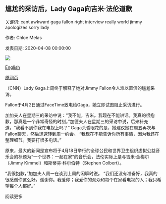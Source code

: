 ## 尴尬的采访后，Lady Gaga向吉米·法伦道歉

关键词: cant awkward gaga fallon right interview really world jimmy apologizes sorry lady

作者: Chloe Melas

发表日期: 2020-04-08 00:00:00

![](https://cdn.cnn.com/cnnnext/dam/assets/200408143715-lady-gaga-jimmy-fallon-super-tease.jpg)

[English](Lady%20Gaga%20apologizes%20to%20Jimmy%20Fallon%20after%20awkward%20interview.md)

[原网页](https://edition.cnn.com/2020/04/08/entertainment/lady-gaga-interview-jimmy-fallon-apology-video-trnd/index.html)

（CNN）Lady Gaga上周终于解释了她对Jimmy Fallon令人难以置信的尴尬采访。

Fallon于4月2日通过FaceTime致电给Gaga，她立即试图阻止采访进行。

加加夫人在星期三的采访中说：“我不能，吉米。我现在不能讲话。我真的很抱歉，那真是一个非常奇怪的时刻，”加德夫人在星期三的采访中说，后来补充道，“我看不到你我在电视上吗？” Gaga头昏眼花的是，她建议她在周五再次与Fallon聊天，然后迅速转到周一约会。 “我现在不能告诉你所有事情，因为我还在整理细节。我要打很多电话。”

原来，最大的新闻是宣布将于4月18日举行的全球公民和世界卫生组织虚拟公益音乐会的标题为“一个世界：一起在家”的音乐会，法伦实际上是与吉米·金梅尔（Jimmy Kimmel）和斯蒂芬·科尔伯特（Stephen Colbert）。

“我很抱歉，”加加夫人周一在谈到上周的闲聊时说。 “我们还没有准备好，我真的很感谢你这么好。谢谢你。我爱你；我爱你的观众和每个在家看电视的人；我只希望每个人都好。”

阅读更多